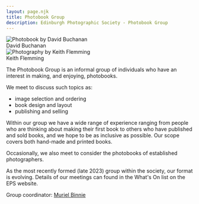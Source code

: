 ```yaml
---
layout: page.njk
title: Photobook Group
description: Edinburgh Photographic Society - Photobook Group
---
```


<div class="not-prose max-w-6xl mx-auto">
  <div class="grid md:grid-cols-2 lg:grid-cols-2 gap-4 mx-auto max-w-7xl mb-8">
    <div class="photo-card">
      <img src="/assets/images/members/photobooks/David-Buchanan-photobooks-v2.webp" alt="Photobook by David Buchanan" class="w-full object-cover">
      <div class="p-2">
        David Buchanan
      </div>
    </div>
    <div class="photo-card">
      <img src="/assets/images/members/photobooks/Keith-Flemming-photobooks-v2.webp" alt="Photography by Keith Flemming" class="w-full object-cover">
      <div class="p-2 text">
        Keith Flemming
      </div>
    </div>
  </div>
</div>

The Photobook Group is an informal group of individuals who have an interest in making, and enjoying, photobooks.

We meet to discuss such topics as:

- image selection and ordering
- book design and layout
- publishing and selling

Within our group we have a wide range of experience ranging from people who are thinking about making their first book to others who have published and sold books, and we hope to be as inclusive as possible. Our scope covers both hand-made and printed books.

Occasionally, we also meet to consider the photobooks of established photographers.

As the most recently formed (late 2023) group within the society, our format is evolving. Details of our meetings can found in the What's On list on the EPS website.

Group coordinator: [Muriel Binnie](mailto:photobooks@edinburghphotographicsociety.co.uk)

